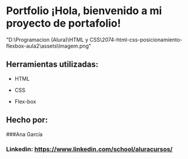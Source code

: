 # Portfolio ¡Hola, bienvenido a mi proyecto de portafolio!

"D:\Programacion (Alura)\HTML y CSS\2074-html-css-posicionamiento-flexbox-aula2\assets\Imagem.png"
## Herramientas utilizadas:

* HTML

* CSS

* Flex-box

## Hecho por:

###Ana García

### Linkedin: https://www.linkedin.com/school/aluracursos/
